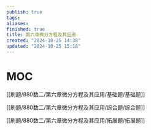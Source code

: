 ```yaml
---
publish: true
tags: 
aliases: 
finished: true
title: 第六章微分方程及其应用
created: "2024-10-25 14:38"
updated: "2024-10-25 15:18"
---
```

# MOC

[[刷题/880数二/第六章微分方程及其应用/基础题/基础题]]

[[刷题/880数二/第六章微分方程及其应用/综合题/综合题]]

[[刷题/880数二/第六章微分方程及其应用/拓展题/拓展题]]